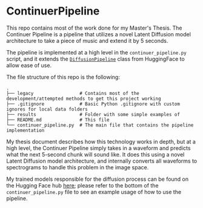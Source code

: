 # ContinuerPipeline
This repo contains most of the work done for my Master's Thesis. The Continuer Pipeline is a pipeline that utilizes a novel Latent Diffusion model architecture to take a piece of music and extend it by 5 seconds. 

The pipeline is implemented at a high level in the `continuer_pipeline.py` script, and it extends the [`DiffusionPipeline`](https://huggingface.co/docs/diffusers/v0.17.1/en/api/diffusion_pipeline#diffusers.DiffusionPipeline) class from HuggingFace to allow ease of use. 

The file structure of this repo is the following:
```
.
├── legacy                 # Contains most of the development/attempted methods to get this project working
├── .gitignore             # Basic Python .gitignore with custom ignores for local data folders
├── results                # Folder with some simple examples of           
├── README.md              # This file
└── continuer_pipeline.py  # The main file that contains the pipeline implementation
```

My thesis document describes how this technology works in depth, but at a high level, the Continuer Pipeline simply takes in a waveform and predicts what the next 5-second chunk will sound like. It does this using a novel Latent Diffusion model architecture, and internally converts all waveforms to spectrograms to handle this problem in the image space. 

My trained models responsible for the diffusion process can be found on the Hugging Face hub [here](https://huggingface.co/keonroohparvar/continuer_pipeline); please refer to the bottom of the `continuer_pipeline.py` file to see an example usage of how to use the pipeline.
